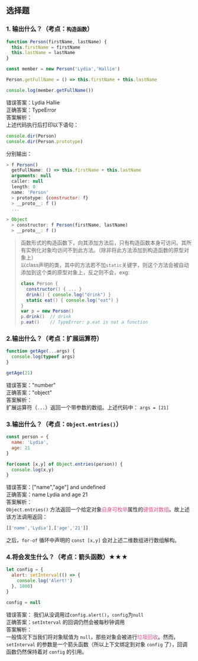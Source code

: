## 选择题
### 1. 输出什么？（考点：```构造函数```）
```JavaScript
function Person(firstName, lastName) {
  this.firstName = firstName
  this.lastName = lastName
}

const member = new Person('Lydia','Hallie')

Person.getFullName = () => this.firstName + this.lastName

console.log(member.getFullName())
``` 
错误答案：Lydia Hallie  
正确答案：TypeError  
答案解析：  
上述代码执行后打印以下语句：
```javascript
console.dir(Person)
console.dir(Person.prototype)
```
分别输出：
```javascript
> f Person() 
  getFullName: () => this.firstName + this.lastName
  arguments: null
  caller: null
  length: 0
  name: 'Person'
  > prototype: {constructor: f}
  > __proto__: f ()
  ...
```
```javascript
> Object
  > constructor: f Person(firstName, lastName)
  > __proto__: f ()
```
> 函数形式的构造函数下，向其添加方法后，只有构造函数本身可访问。其所有实例化对象均访问不到此方法。（除非将此方法添加到构造函数的原型对象上）  
> 以class声明的类，其中的方法若不加```static```关键字，则这个方法会被自动添加到这个类的原型对象上，反之则不会，exg:
> ```javascript
> class Person {
>   constructor() { ... }
>   drink() { console.log("drink") }
>   static eat() { console.log("eat") }
> }
> var p = new Person()
> p.drink()  // drink
> p.eat()    // TypeError: p.eat is not a function
> ```

### 2.输出什么？（考点：扩展运算符）
```javascript
function getAge(...args) {
  console.log(typeof args)
}

getAge(21)
```
错误答案："number"  
正确答案："object"  
答案解析：  
扩展运算符（```...```）返回一个带参数的数组。上述代码中： ```args = [21]```

### 3.输出什么？（考点：```Object.entries()```）
```javascript
const person = {
  name: 'Lydia',
  age: 21
}

for(const [x,y] of Object.entries(person)) {
  console.log(x,y)
}
```
错误答案：["name","age"] and undefined  
正确答案：name Lydia and age 21  
答案解析：  
```Object.entries()``` 方法返回一个给定对象<font style="color: rgb(227,79,140);">自身可枚举</font>属性的<font style="color: rgb(227,79,140);">键值对数组</font>。故上述该方法调用返回：
```javascript
[['name','Lydia'],['age','21']]
```
之后，```for-of``` 循环中声明的 ```const [x,y]``` 会对上述二维数组进行数组解构。

### 4.将会发生什么？（考点：箭头函数）★★★
```javascript
let config = {
  alert: setInterval(() => {
    console.log('Alert!')
  }, 1000)
}

config = null
```
错误答案： 我们从没调用过```config.alert()```，```config```为```null```  
正确答案：```setInterval``` 的回调仍然会被每秒钟调用  
答案解析：  
一般情况下当我们将对象赋值为 ```null```，那些对象会被进行<font style="color: rgb(227,79,140);">垃圾回收</font>。然而，```setInterval``` 的参数是一个箭头函数（所以上下文绑定到对象 ```config``` 了），回调函数仍然保持着对 ```config``` 的引用。